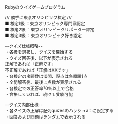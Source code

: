 Rubyのクイズゲームプログラム  

/// 勝手に東京オリンピック検定 ///  
■ 検定1級 ：東京オリンピック専門家認定  
■ 検定2級 ：東京オリンピックリポーター認定  
■ 検定3級 ：東京オリンピック好き認定  

--クイズ仕様概略--  
・各級を選択し、クイズを開始する  
・クイズ回答後、以下が表示される  
  正解であれば「正解です」  
  不正解であれば「正解はXXです」  
・各検定の出題数は10問、配点は各問題1点  
・全問解答後、最後に点数が表示される  
・各検定での正答率70％以上で合格  
・合格していれば、続けて受験可能  

--クイズ内部仕様--  
・各クイズの正解は配列quizesのハッシュa：に設定する  
・回答および問題はランダムで表示される  
